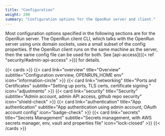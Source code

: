 ```yaml
---
title: "Configuration"
weight: 200
summary: "Configuration options for the OpenRun server and client."
---
```


Most configuration options specified in the following sections are for the OpenRun server. The OpenRun client CLI, which talks with the OpenRun server using unix domain sockets, uses a small subset of the config properties. If the OpenRun client runs on the same machine as the server, then the same config file can be used for both. See [api-access]({{< ref "security/#admin-api-access" >}}) for details.

{{< cards >}}
{{< card link="overview" title="Overview" subtitle="Configuration overview, OPENRUN_HOME env" icon="information-circle" >}}
{{< card link="networking" title="Ports and Certificates" subtitle="Setting up ports, TLS certs, certificate signing " icon="adjustments" >}}
{{< card link="security" title="Security" subtitle="Admin account, admin API access, github repo security" icon="shield-check" >}}
{{< card link="authentication" title="App authentication" subtitle="App authentication using admin account, OAuth account config" icon="badge-check" >}}
{{< card link="secrets" title="Secrets Management" subtitle="Secrets management, with AWS secrets manager, env, vault and properties file" icon="lock-closed" >}}
{{< /cards >}}
